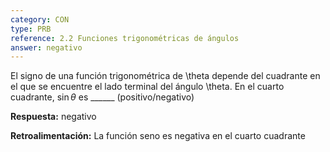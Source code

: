 ```yaml
---
category: CON
type: PRB
reference: 2.2 Funciones trigonométricas de ángulos
answer: negativo
---
```


El signo  de una función trigonométrica  de \theta depende del cuadrante  en el que se encuentre el lado terminal del ángulo \theta.
En el cuarto  cuadrante, $\sin{\theta}$ es \_\_\_\_\_\_ (positivo/negativo)

**Respuesta:**
negativo

**Retroalimentación:**
La función seno es negativa en el cuarto cuadrante
